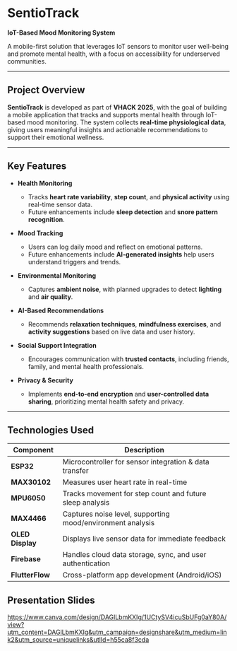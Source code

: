 # SentioTrack
**IoT-Based Mood Monitoring System**

A mobile-first solution that leverages IoT sensors to monitor user well-being and promote mental health, with a focus on accessibility for underserved communities.

---

## Project Overview

**SentioTrack** is developed as part of **VHACK 2025**, with the goal of building a mobile application that tracks and supports mental health through IoT-based mood monitoring. The system collects **real-time physiological data**, giving users meaningful insights and actionable recommendations to support their emotional wellness.

---

## Key Features

- **Health Monitoring**
  - Tracks **heart rate variability**, **step count**, and **physical activity** using real-time sensor data.
  - Future enhancements include **sleep detection** and **snore pattern recognition**.

- **Mood Tracking**
  - Users can log daily mood and reflect on emotional patterns.
  - Future enhancements include **AI-generated insights** help users understand triggers and trends.

- **Environmental Monitoring**
  - Captures **ambient noise**, with planned upgrades to detect **lighting** and **air quality**.

- **AI-Based Recommendations**
  - Recommends **relaxation techniques**, **mindfulness exercises**, and **activity suggestions** based on live data and user history.

- **Social Support Integration**
  - Encourages communication with **trusted contacts**, including friends, family, and mental health professionals.

- **Privacy & Security**
  - Implements **end-to-end encryption** and **user-controlled data sharing**, prioritizing mental health safety and privacy.

---

## Technologies Used

| Component            | Description                                      |
|----------------------|--------------------------------------------------|
| **ESP32**            | Microcontroller for sensor integration & data transfer |
| **MAX30102**         | Measures user heart rate in real-time            |
| **MPU6050**          | Tracks movement for step count and future sleep analysis |
| **MAX4466**          | Captures noise level, supporting mood/environment analysis |
| **OLED Display**     | Displays live sensor data for immediate feedback |
| **Firebase**         | Handles cloud data storage, sync, and user authentication |
| **FlutterFlow**      | Cross-platform app development (Android/iOS)     |

## Presentation Slides
https://www.canva.com/design/DAGlLbmKXIg/1UCtySV4icuSbUFg0aY80A/view?utm_content=DAGlLbmKXIg&utm_campaign=designshare&utm_medium=link2&utm_source=uniquelinks&utlId=h55ca8f3cda
